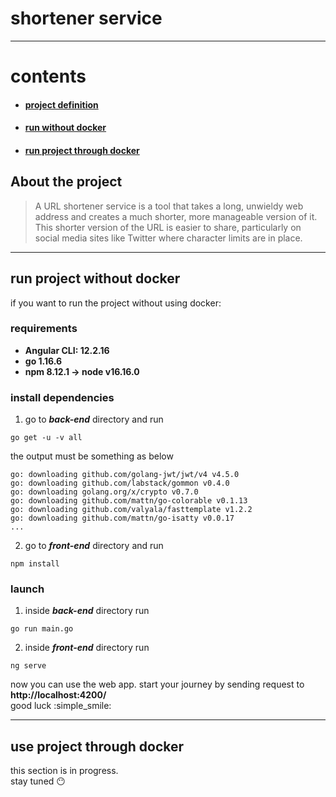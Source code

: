 # shortener service #
 - - - -
 # contents #
 * #### [project definition](#about-the-project)
 * #### [run without docker](#run-project-without-docker)
 * #### [run project through docker](#run-project-through-docker)
## About the project ##
> A URL shortener service is a tool that takes a long, unwieldy web address and creates a much shorter, more manageable version of it. This shorter version of the URL is easier to share, particularly on social media sites like Twitter where character limits are in place.
- - - -
## run project without docker ##
if you want to run the project without using docker:
### requirements ###
* __Angular CLI: 12.2.16__  
* __go 1.16.6__
* __npm 8.12.1 &rarr; node v16.16.0__
### install dependencies ###
1. go to ___back-end___ directory and run
```
go get -u -v all
```
the output must be something as below
```
go: downloading github.com/golang-jwt/jwt/v4 v4.5.0
go: downloading github.com/labstack/gommon v0.4.0
go: downloading golang.org/x/crypto v0.7.0
go: downloading github.com/mattn/go-colorable v0.1.13
go: downloading github.com/valyala/fasttemplate v1.2.2
go: downloading github.com/mattn/go-isatty v0.0.17
...
```
2. go to ___front-end___ directory and run
```
npm install
```
### launch ###

1. inside ___back-end___ directory run
```
go run main.go
```
2. inside ___front-end___ directory run
```
ng serve
```
now you can use the web app. start your journey by sending request to __http://localhost:4200/__  
good luck :simple_smile:
- - - -
## use project through docker ##
this section is in progress.  
stay tuned :no_mouth:

